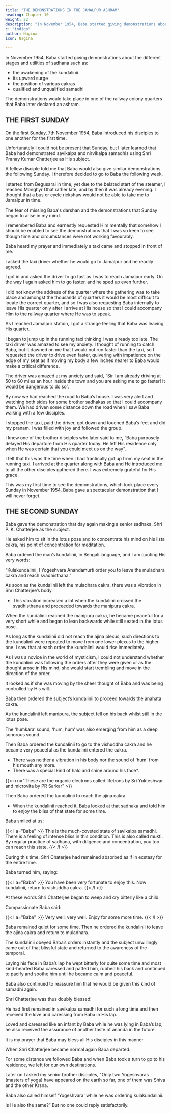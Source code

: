 ```yaml
---
title: "THE DEMONSTRATIONS IN THE JAMALPUR ASHRAM"
heading: Chapter 10
weight: 22
description: "In November 1954, Baba started giving demonstrations about the different stages and utilities of sadhana"
c: "indigo"
author: Nagina
icon: Nagina

---
```



In November 1954, Baba started giving demonstrations about the different stages and utilities of sadhana such as:
- the awakening of the kundalinii
- its upward surge
- the position of various cakras
- qualified and unqualified samadhi

The demonstrations would take place in one of the railway colony quarters that Baba later declared an ashram.


## THE FIRST SUNDAY

On the first Sunday, 7th November 1954, Baba introduced his disciples to one another for the first time. 

Unfortunately I could not be present that Sunday, but I later learned that Baba had demonstrated savikalpa and nirvikalpa samadhis using Shri Pranay Kumar Chatterjee as His subject. 

A fellow disciple told me that Baba would also give similar demonstrations the following Sunday. I therefore decided to go to Baba the following week.

I started from Begusarai in time, yet due to the belated start of the steamer, I reached Monghyr Ghat rather late, and by then it was already evening. I thought that a bus or cycle rickshaw would not be able to take me to Jamalpur in time. 

The fear of missing Baba's darshan and the demonstrations that Sunday began to arise in my mind. 

I remembered Baba and earnestly requested Him mentally that somehow I should be enabled to see the demonstrations that I was so keen to see though time and circumstances were not working favourably. 

Baba heard my prayer and immediately a taxi came and stopped in front of me.

I asked the taxi driver whether he would go to Jamalpur and he readily agreed. 

I got in and asked the driver to go fast as I was to reach Jamalpur early. On the way I again asked him to go faster, and he sped up even further.

I did not know the address of the quarter where the gathering was to take place and amongst the thousands of quarters it would be most difficult to locate the correct
quarter, and so I was also requesting Baba internally to leave His quarter only after I
arrive at His house so that I could accompany Him to the railway quarter where He was
to speak.

As I reached Jamalpur station, I got a strange feeling that Baba was leaving His quarter. 

I began to jump up in the running taxi thinking I was already too late. The taxi driver was amazed to see my anxiety. I thought of running to catch Baba, but it dawned
on me that I would not run faster than the taxi, so I requested the driver to drive even
faster, quivering with impatience on the edge of my seat as if moving my body a few
inches nearer to Baba would make a critical difference.

The driver was amazed at my anxiety and said, “Sir I am already driving at 50 to 60 miles an hour inside the town and you are asking me to go faster!  It would be dangerous to do so”.

By now we had reached the road to Baba’s house. I was very alert and watching both sides for some brother sadhakas so that I could accompany them. We
had driven some distance down the road when I saw Baba walking with a few disciples.

I stopped the taxi, paid the driver, got down and touched Baba’s feet and did my pranam. I was filled with joy and followed the group.

I knew one of the brother disciples who later said to me, “Baba purposely delayed His departure from His quarter today. He left His residence only when He was
certain that you could meet us on the way”. 

I felt that this was the time when I had frantically got up from my seat in the running taxi. I arrived at the quarter along with Baba and He introduced me to all the other disciples gathered there. I was extremely grateful for His grace.

This was my first time to see the demonstrations, which took place every Sunday in November 1954. Baba gave a spectacular demonstration that I will never forget.

<!-- Salutation to Baba who is One, Pure and Unmovable -->

## THE SECOND SUNDAY

Baba gave the demonstration that day again making a senior sadhaka, Shri P. K. Chatterjee as the subject. 

He asked him to sit in the lotus pose and to concentrate his mind on his iista cakra, his point of concentration for meditation. 

Baba ordered the man’s kundalinii, in Bengali language, and I am quoting His very words:

“Kulakundalinii, I Yogeshvara Anandamurti order you to leave the muladhara cakra and reach svadhisthana.”

As soon as the kundalinii left the muladhara cakra, there was a vibration in Shri Chatterjee’s body.
- This vibration increased a lot when the kundalinii crossed the svadhisthana and proceeded towards the manipura cakra.

When the kundalinii reached the manipura cakra, he became peaceful for a very short while and began to lean backwards while still seated in the lotus pose.

As long as the kundalinii did not reach the ajina plexus, such directions to the kundalinii were repeated to move from one lower plexus to the higher one. I saw that at each order the kundalinii would rise immediately.

As I was a novice in the world of mysticism, I could not understand whether the kundalinii was following the orders after they were given or as the thought arose in His mind, she would start trembling and move in the direction of the order. 

It looked as if she was moving by the sheer thought of Baba and was being controlled by His will.

Baba then ordered the subject’s kundalinii to proceed towards the anahata cakra. 

As the kundalinii left manipura, the subject fell on his back whilst still in the lotus pose. 

The ‘humkara’ sound, ‘hum, hum’ was also emerging from him as a deep sonorous sound.

Then Baba ordered the kundalinii to go to the vishuddha cakra and he became very peaceful as the kundalinii entered the cakra. 
- There was neither a vibration in his body nor the sound of 'hum' from his mouth any more. 
- There was a special kind of halo and shine around his face*.

{{< n n="These are the organic electrons called lifetrons by Sri Yukteshwar and microvita by PR Sarkar" >}}


Then Baba ordered the kundalinii to reach the ajina cakra.
- When the kundalinii reached it, Baba looked at that sadhaka and told him to enjoy the bliss of that state for some time.

Baba smiled at us:

{{< l a="Baba" >}}
This is the much-coveted state of savikalpa samadhi. There is a feeling of intense bliss in this condition. This is also called mukti. By regular practice of sadhana, with diligence and concentration, you too can reach this state.
{{< /l >}}


During this time, Shri Chaterjee had remained absorbed as if in ecstasy for the entire time. 

Baba turned him, saying:

{{< l a="Baba" >}}
You have been very fortunate to enjoy this. Now kundalinii, return to vishuddha cakra.
{{< /l >}}


At these words Shri Chatterjee began to weep and cry bitterly like a child.

Compassionate Baba said:

{{< l a="Baba" >}}
Very well, very well. Enjoy for some more time.
{{< /l >}}


Baba remained quiet for some time. Then he ordered the kundalinii to leave the ajina cakra and return to muladhara. 

The kundalinii obeyed Baba’s orders instantly and the subject unwillingly came out of that blissful state and returned to the awareness of the temporal.

Laying his face in Baba’s lap he wept bitterly for quite some time and most kind-hearted Baba caressed and patted him, rubbed his back and continued to pacify and soothe him until he became calm and peaceful.

Baba also continued to reassure him that he would be given this kind of samadhi again.

Shri Chatterjee was thus doubly blessed! 

He had first remained in savikalpa samadhi for such a long time and then received the love and caressing from Baba in His lap. 

Loved and caressed like an infant by Baba while he was lying in Baba’s lap, he also received the assurance of another taste of ananda in the future. 

It is my prayer that Baba may bless all His disciples in this manner.

When Shri Chatterjee became normal again Baba departed. 

For some distance we followed Baba and when Baba took a turn to go to his residence, we left for our own destinations.

Later on I asked my senior brother disciples, "Only two Yogeshvaras (masters of yoga) have appeared on the earth so far, one of them was Shiva and the other Krsna. 

Baba also called himself 'Yogeshvara' while he was ordering kulakundalinii. 

Is He also the same?” But no one could reply satisfactorily.

<!-- Salutation to Baba who is the Death of Death -->
